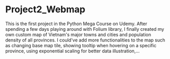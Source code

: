 # Project2_Webmap
This is the first project in the Python Mega Course on Udemy. After spending a few days playing around with Folium library, I finally created my own custom map of Vietnam's major towns and cities and population density of all provinces. I could've add more functionalities to the map such as changing base map tile, showing tooltip when hovering on a specific province, using exponential scaling for better data illustration,...
